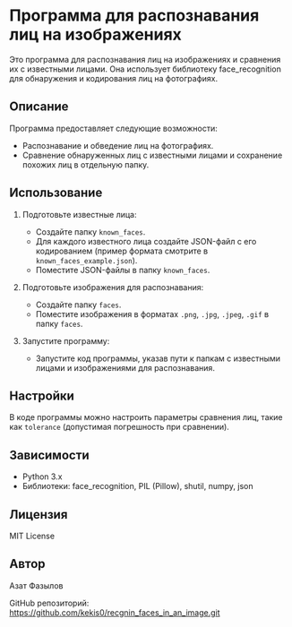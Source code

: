 # Программа для распознавания лиц на изображениях

Это программа для распознавания лиц на изображениях и сравнения их с известными лицами. Она использует библиотеку face_recognition для обнаружения и кодирования лиц на фотографиях.

## Описание

Программа предоставляет следующие возможности:
- Распознавание и обведение лиц на фотографиях.
- Сравнение обнаруженных лиц с известными лицами и сохранение похожих лиц в отдельную папку.

## Использование

1. Подготовьте известные лица:
   - Создайте папку `known_faces`.
   - Для каждого известного лица создайте JSON-файл с его кодированием (пример формата смотрите в `known_faces_example.json`).
   - Поместите JSON-файлы в папку `known_faces`.

2. Подготовьте изображения для распознавания:
   - Создайте папку `faces`.
   - Поместите изображения в форматах `.png`, `.jpg`, `.jpeg`, `.gif` в папку `faces`.

3. Запустите программу:
   - Запустите код программы, указав пути к папкам с известными лицами и изображениями для распознавания.

## Настройки

В коде программы можно настроить параметры сравнения лиц, такие как `tolerance` (допустимая погрешность при сравнении).

## Зависимости

- Python 3.x
- Библиотеки: face_recognition, PIL (Pillow), shutil, numpy, json

## Лицензия

MIT License

## Автор

Азат Фазылов

GitHub репозиторий: https://github.com/kekis0/recgnin_faces_in_an_image.git

